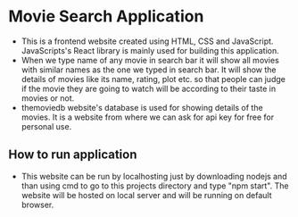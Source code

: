 # Movie Search Application
* This is a frontend website created using HTML, CSS and JavaScript. JavaScripts's React library is mainly used for building this application.
* When we type name of any movie in search bar it will show all movies with similar names as the one we typed in search bar. It will show the details of movies like its name, rating, plot etc. so that people can judge if the movie they are going to watch will be according to their taste in movies or not.
* themoviedb website's database is used for showing details of the movies. It is a website from where we can ask for api key for free for personal use.

## How to run application
* This website can be run by localhosting just by downloading nodejs and than using cmd to go to this projects directory and type "npm start". The website will be hosted on local server and will be running on default browser.
